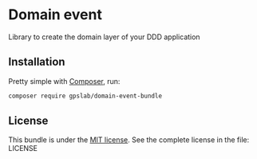 Domain event
============

Library to create the domain layer of your DDD application

## Installation

Pretty simple with [Composer](http://packagist.org), run:

```sh
composer require gpslab/domain-event-bundle
```

## License

This bundle is under the [MIT license](http://opensource.org/licenses/MIT). See the complete license in the file: LICENSE
